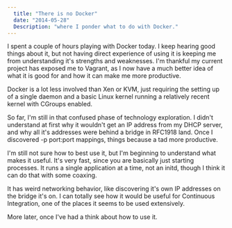 ```yaml
---
  title: "There is no Docker"
  date: "2014-05-28"
  Description: "where I ponder what to do with Docker."
---
```

I spent a couple of hours playing with Docker today. I keep hearing good
things about it, but not having direct experience of using it is keeping
me from understanding it's strengths and weaknesses. I'm thankful my
current project has exposed me to Vagrant, as I now have a much better
idea of what it is good for and how it can make me more productive.

Docker is a lot less involved than Xen or KVM, just requiring the setting
up of a single daemon and a basic Linux kernel running a relatively
recent kernel with CGroups enabled.

So far, I'm still in that confused phase of technology exploration. I
didn't understand at first why it wouldn't get an IP address from my
DHCP server, and why all it's addresses were behind a bridge in RFC1918
land. Once I discovered -p port:port mappings, things because a tad
more productive.

I'm still not sure how to best use it, but I'm beginning to understand
what makes it useful. It's very fast, since you are basically just
starting processes. It runs a single application at a time, not an initd,
though I think it can do that with some coaxing.

It has weird networking behavior, like discovering it's own IP addresses
on the bridge it's on. I can totally see how it would be useful for
Continuous Integration, one of the places it seems to be used extensively.

More later, once I've had a think about how to use it.
